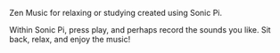 Zen Music for relaxing or studying created using Sonic Pi. 

Within Sonic Pi, press play, and perhaps record the sounds you like. Sit back, relax, and enjoy the music!
